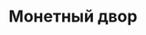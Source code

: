 ---
layout: app
title: Монетный двор
permalink: apps/mint/
lang: ru
page_id: apps-mint

text-img: /assets/graphics/images/phone-3.webp

description: Регистрация юрисдикций и управление ими
detail-description: Сервисное приложение IXOlist Монетный двор охватывает процесс производства криптомонет, предоставляя юридическим лицам такие возможности, как производство токенов и обращение их цифровых активов и криптовалют в сети <a class="apps-description__link" href="/ru/blockchain">блокчейн</a>.
diagrams: Диаграммы
breadcrumbs-title: Mint
dappTestnetUrl: https://ixolist-userapp-mint-demo.netlify.app/#/?network=jungle4
---